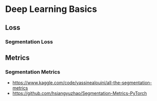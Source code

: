 # Deep Learning Basics

## Loss

### Segmentation Loss




## Metrics

### Segmentation Metrics

* https://www.kaggle.com/code/yassinealouini/all-the-segmentation-metrics
* https://github.com/hsiangyuzhao/Segmentation-Metrics-PyTorch



